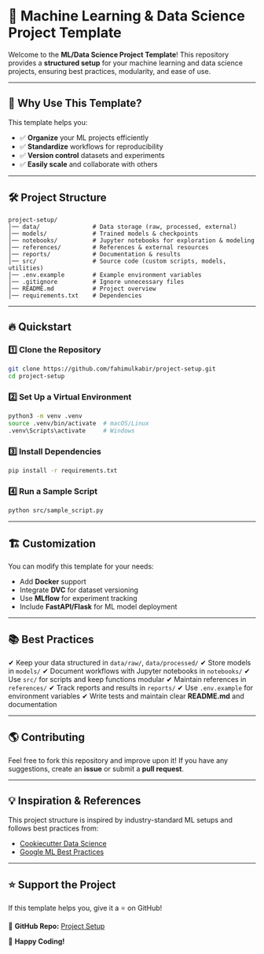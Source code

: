 # 🚀 Machine Learning & Data Science Project Template

Welcome to the **ML/Data Science Project Template**! This repository provides a **structured setup** for your machine learning and data science projects, ensuring best practices, modularity, and ease of use.

---

## 📌 **Why Use This Template?**
This template helps you:
- ✅ **Organize** your ML projects efficiently
- ✅ **Standardize** workflows for reproducibility
- ✅ **Version control** datasets and experiments
- ✅ **Easily scale** and collaborate with others

---

## 🛠️ **Project Structure**
```
project-setup/
│── data/               # Data storage (raw, processed, external)
│── models/             # Trained models & checkpoints
│── notebooks/          # Jupyter notebooks for exploration & modeling
│── references/         # References & external resources
│── reports/            # Documentation & results
│── src/                # Source code (custom scripts, models, utilities)
│── .env.example        # Example environment variables
│── .gitignore          # Ignore unnecessary files
│── README.md           # Project overview
│── requirements.txt    # Dependencies
```

---

## 🔥 **Quickstart**
### **1️⃣ Clone the Repository**
```bash
git clone https://github.com/fahimulkabir/project-setup.git
cd project-setup
```

### **2️⃣ Set Up a Virtual Environment**
```bash
python3 -m venv .venv
source .venv/bin/activate  # macOS/Linux
.venv\Scripts\activate     # Windows
```

### **3️⃣ Install Dependencies**
```bash
pip install -r requirements.txt
```

### **4️⃣ Run a Sample Script**
```bash
python src/sample_script.py
```

---

## 🏗️ **Customization**
You can modify this template for your needs:
- Add **Docker** support
- Integrate **DVC** for dataset versioning
- Use **MLflow** for experiment tracking
- Include **FastAPI/Flask** for ML model deployment

---

## 📚 **Best Practices**
✔ Keep your data structured in `data/raw/`, `data/processed/`
✔ Store models in `models/`
✔ Document workflows with Jupyter notebooks in `notebooks/`
✔ Use `src/` for scripts and keep functions modular
✔ Maintain references in `references/`
✔ Track reports and results in `reports/`
✔ Use `.env.example` for environment variables
✔ Write tests and maintain clear **README.md** and documentation

---

## 🌎 **Contributing**
Feel free to fork this repository and improve upon it! If you have any suggestions, create an **issue** or submit a **pull request**.

---

## 💡 **Inspiration & References**
This project structure is inspired by industry-standard ML setups and follows best practices from:
- [Cookiecutter Data Science](https://drivendata.github.io/cookiecutter-data-science/)
- [Google ML Best Practices](https://developers.google.com/machine-learning/guides/rules-of-ml)

---

## ⭐ **Support the Project**
If this template helps you, give it a ⭐ on GitHub!

📌 **GitHub Repo:** [Project Setup](https://github.com/fahimulkabir/project-setup)

🚀 **Happy Coding!**
